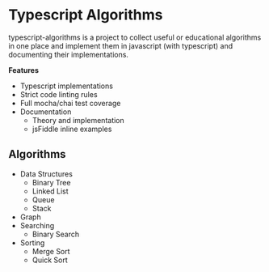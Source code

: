 Typescript Algorithms
=====================

typescript-algorithms is a project to collect useful or educational algorithms
in one place and implement them in javascript (with typescript) and documenting
their implementations.

**Features**

* Typescript implementations
* Strict code linting rules
* Full mocha/chai test coverage
* Documentation
    * Theory and implementation
    * jsFiddle inline examples


Algorithms
----------

* Data Structures
    * Binary Tree
    * Linked List
    * Queue
    * Stack
* Graph
* Searching
    * Binary Search
* Sorting
    * Merge Sort
    * Quick Sort

